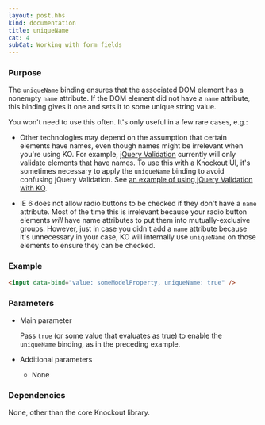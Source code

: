 ```yaml
---
layout: post.hbs
kind: documentation
title: uniqueName
cat: 4
subCat: Working with form fields
---
```


### Purpose
The `uniqueName` binding ensures that the associated DOM element has a nonempty `name` attribute. If the DOM element did not have a `name` attribute, this binding gives it one and sets it to some unique string value.

You won't need to use this often. It's only useful in a few rare cases, e.g.:

  * Other technologies may depend on the assumption that certain elements have names, even though names might be irrelevant when you're using KO. For example, [jQuery Validation](http://docs.jquery.com/Plugins/validation) currently will only validate elements that have names. To use this with a Knockout UI, it's sometimes necessary to apply the `uniqueName` binding to avoid confusing jQuery Validation. See [an example of using jQuery Validation with KO](../examples/gridEditor.html).

  * IE 6 does not allow radio buttons to be checked if they don't have a `name` attribute. Most of the time this is irrelevant because your radio button elements *will* have name attributes to put them into mutually-exclusive groups. However, just in case you didn't add a `name` attribute because it's unnecessary in your case, KO will internally use `uniqueName` on those elements to ensure they can be checked.

### Example

```html
<input data-bind="value: someModelProperty, uniqueName: true" />
```

### Parameters

 * Main parameter

   Pass `true` (or some value that evaluates as true) to enable the `uniqueName` binding, as in the preceding example.

 * Additional parameters

   * None

### Dependencies

None, other than the core Knockout library.
